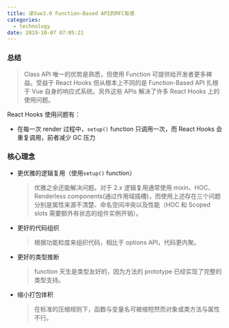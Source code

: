 ```yaml
---
title: 读Vue3.0 Function-Based API的RFC有感
categories:
  - technology
date: 2019-10-07 07:05:21
---
```


### 总结

> Class API 唯一的优势是熟悉，但使用 Function 可提供给开发者更多裨益。受益于 React Hooks 但从根本上不同的是 Function-Based API 扎根于 Vue 自身的响应式系统。另外这些 APIs 解决了许多 React Hooks 上的使用问题。

React Hooks 使用问题有：

- 在每一次 render 过程中，`setup()` function 只调用一次，而 React Hooks 会重复调用，前者减少 GC 压力

### 核心理念

- 更优雅的逻辑复用（使用`setup()` function）
  > 优雅之余还能解决问题。对于 2.x 逻辑复用通常使用 mixin、HOC、Renderless components(通过作用域插槽)，而使用上述存在三个问题分别是属性来源不清楚、命名空间冲突以及性能（HOC 和 Scoped slots 需要额外有状态的组件实例开销）。
- 更好的代码组织
  > 根据功能粒度来组织代码，相比于 options API，代码更内聚。
- 更好的类型推断
  > function 天生是类型友好的，因为方法的 prototype 已经实现了完整的类型支持。
- 缩小打包体积
  > 在标准的压缩规则下，函数与变量名可被缩短然而对象或类方法与属性不行。
